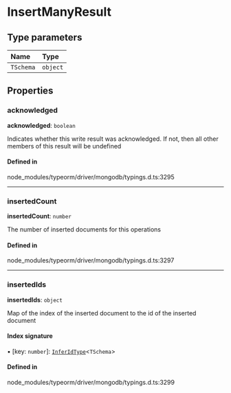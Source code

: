 # InsertManyResult

## Type parameters

| Name | Type |
| :------ | :------ |
| `TSchema` | `object` |

## Properties

### acknowledged

 **acknowledged**: `boolean`

Indicates whether this write result was acknowledged. If not, then all other members of this result will be undefined

#### Defined in

node_modules/typeorm/driver/mongodb/typings.d.ts:3295

___

### insertedCount

 **insertedCount**: `number`

The number of inserted documents for this operations

#### Defined in

node_modules/typeorm/driver/mongodb/typings.d.ts:3297

___

### insertedIds

 **insertedIds**: `object`

Map of the index of the inserted document to the id of the inserted document

#### Index signature

▪ [key: `number`]: [`InferIdType`](../index.md#inferidtype)<`TSchema`\>

#### Defined in

node_modules/typeorm/driver/mongodb/typings.d.ts:3299
